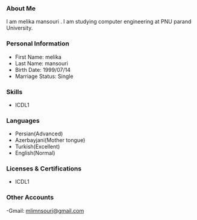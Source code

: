 ### About Me

I am melika mansouri . 
I am studying computer engineering at PNU parand University.

### Personal Information

- First Name: melika
- Last Name: mansouri
- Birth Date: 1999/07/14
- Marriage Status: Single

### Skills

+ ICDL1

### Languages

- Persian(Advanced)
- Azerbayjani(Mother tongue)
- Turkish(Excellent)
- English(Normal)


### Licenses & Certifications

- ICDL1 

### Other Accounts
-Gmail: mlimnsouri@gmail.com
